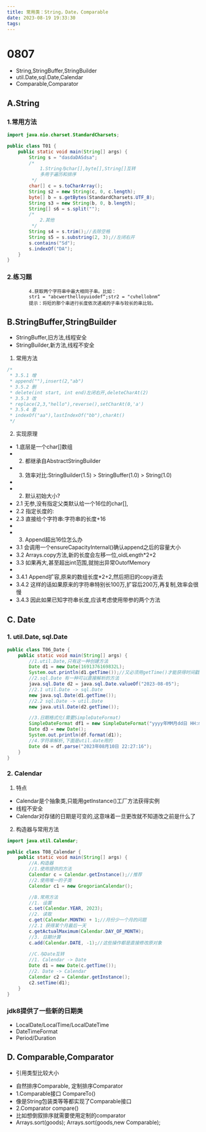 ```yaml
---
title: 常用类：String，Date，Comparable
date: 2023-08-19 19:33:30
tags:
---
```

# 0807
- String,StringBuffer,StringBuilder
- util.Date,sql.Date,Calendar
- Comparable,Comparator

## A.String

### 1.常用方法

```java
import java.nio.charset.StandardCharsets;

public class T01 {
    public static void main(String[] args) {
        String s = "dasdaDASdsa";
        /*
            1.String与char[],byte[],String[]互转
            多用于遍历和排序
         */
        char[] c = s.toCharArray();
        String s2 = new String(c, 0, c.length);
        byte[] b = s.getBytes(StandardCharsets.UTF_8);
        String s3 = new String(b, 0, b.length);
        String[] s6 = s.split("");
        /*
            2.其他
         */
        String s4 = s.trim();//去除空格
        String s5 = s.substring(2, 3);//左闭右开
        s.contains("Sd");
        s.indexOf("DA");
    }
}
```

### 2.练习题

```text
        4.获取两个字符串中最大相同子串。比如：
        str1 = "abcwerthelloyuiodef“;str2 = "cvhellobnm“
        提示：将短的那个串进行长度依次递减的子串与较长的串比较。
```

## B.StringBuffer,StringBuilder
- StringBuffer,旧方法,线程安全
- StringBuilder,新方法,线程不安全
1. 常用方法

```java
/*
 * 3.5.1 增
 * append(""),insert(2,"ab")
 * 3.5.2 删
 * delete(int start, int end)左闭右开,deleteCharAt(2)
 * 3.5.3 改
 * replace(2,3,"hello"),reverse(),setCharAt(0,'a')
 * 3.5.4 查
 * indexOf("aa"),lastIndexOf("bb"),charAt()
 */
```

2. 实现原理

* 1.底层是一个char[]数组
*
    2. 都继承自AbstractStringBuilder
*
    3. 效率对比:StringBuilder(1.5) > StringBuffer(1.0) > String(1.0)
*
*
    2. 默认初始大小?
* 2.1 无参,没有指定父类默认给一个16位的char[],
* 2.2 指定长度的:
* 2.3 直接给个字符串:字符串的长度+16
*
*
    3. Append超出16位怎么办
* 3.1 会调用一个ensureCapacityInternal()确认append之后的容量大小
* 3.2 Arrays.copy方法,新的长度会左移一位,oldLength*2+2
* 3.3 如果再大,甚至超出int范围,就抛出异常OutofMemory
*
* 3.4.1 Append扩容,原来的数组长度*2+2,然后把旧的copy进去
* 3.4.2 这样的话如果原来的字符串特别长100万,扩容后200万,再复制,效率会很慢
* 3.4.3 因此如果已知字符串长度,应该考虑使用带参的两个方法

## C. Date

### 1. util.Date, sql.Date

```java
public class T06_Date {
    public static void main(String[] args) {
        //1.util.Date,只有这一种创建方法
        Date d1 = new Date(1691376169832L);
        System.out.println(d1.getTime());//又必须用getTime()才能获得时间戳
        //2.sql.Date 有一种可以直接解析的方法
        java.sql.Date d2 = java.sql.Date.valueOf("2023-08-05");
        //2.1 util.Date -> sql.Date
        new java.sql.Date(d1.getTime());
        //2.2 sql.Date -> util.Date
        new java.util.Date(d2.getTime());

        //3.日期格式化(需要SimpleDateFormat)
        SimpleDateFormat df1 = new SimpleDateFormat("yyyy年MM月dd日 HH:mm:ss");//带参的格式
        Date d3 = new Date();
        System.out.println(df.format(d1));
        //4.字符串解析,下面是util.date用的
        Date d4 = df.parse("2023年08月10日 22:27:16");
    }
}
```

### 2. Calendar

1. 特点

- Calendar是个抽象类,只能用getInstance()工厂方法获得实例
- 线程不安全
- Calendar对存储的日期是可变的,这意味着一旦更改就不知道改之前是什么了

2. 构造器与常用方法

```java
import java.util.Calendar;

public class T08_Calendar {
    public static void main(String[] args) {
        //A.构造器
        //1.使用提供的方法
        Calendar c = Calendar.getInstance();//推荐
        //2.使用唯一的子类
        Calendar c1 = new GregorianCalendar();

        //B.常用方法
        //1. 设置
        c.set(Calendar.YEAR, 2023);
        //2. 读取
        c.get(Calendar.MONTH) + 1;//月份少一个月的问题
        //2.1 获得某个月最后一天
        c.getActualMaximum(Calendar.DAY_OF_MONTH);
        //3. 日期计算
        c.add(Calendar.DATE, -1);//这些操作都是直接修改原对象
        
        //C.与Date互转
        //1. Calendar -> Date
        Date d1 = new Date(c.getTime());
        //2. Date -> Calendar
        Calendar c2 = Calendar.getInstance();
        c2.setTime(d1);
    }
}
```

### jdk8提供了一些新的日期类
- LocalDate/LocalTime/LocalDateTime
- DateTimeFormat
- Period/Duration


## D. Comparable,Comparator
- 引用类型比较大小
* 自然排序Comparable, 定制排序Comparator
* 1.Comparable接口 CompareTo()
* 像是String包装类等等都实现了Comparable接口
* 2.Comparator compare()
* 比如想倒叙排序就需要使用定制的comparator
* Arrays.sort(goods); Arrays.sort(goods,new Comparable<Good>);
```java

```